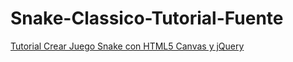 Snake-Classico-Tutorial-Fuente
==============================

[Tutorial Crear Juego Snake con HTML5 Canvas y jQuery](http://casamadrugada.net/tutoriales/html5/crear-juego-snake-con-html5-canvas-y-jquery/)
